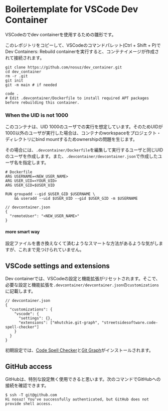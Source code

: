 # Boilertemplate for VSCode Dev Container

VSCodeのでdev containerを使用するための雛形です。

このレポジトリをコピーして、VSCodeのコマンドパレット(Ctrl + Shift + P)でDev Containers: Rebuild containerを実行すると、コンテナイメージが作成されて接続されます。

```
git clone https://github.com/nosuz/dev_container.git
cd dev_container
rm -r .git
git init
git -m main # if needed

code .
# Edit .devcontainer/Dockerfile to install required APT packages before rebuilding this container.
```

### When the UID is not 1000

このコンテナは、UID 1000のユーザでの実行を想定しています。そのためUIDが1000以外のユーザが実行した場合は、コンテナのworkspaceをプロジェクト・ディレクトリにbind mountするためownershipの問題を生じます。

その場合には、`.devcontainer/Dockerfile`を編集して実行するユーザと同じUIDのユーザを作成します。また、`.devcontainer/devcontainer.json`で作成したユーザ名を指定します。

```
# Dockerfile
ARG USERNAME=<NEW_USER_NAME>
ARG USER_UID=<YOUR_UID>
ARG USER_GID=$USER_UID

RUN groupadd --gid $USER_GID $USERNAME \
    && useradd --uid $USER_UID --gid $USER_GID -m $USERNAME

```

```
// devcontainer.json
{
  "remoteUser": "<NEW_USER_NAME>"
}
```

#### more smart way

設定ファイルを書き換えなくて済むようなスマートな方法があるような気がしますが、これまで見つけられていません。

## VSCode settings and extensions

Dev containerでは、VSCodeの設定と機能拡張がリセットされます。そこで、必要な設定と機能拡張を`.devcontainer/devcontainer.json`の`customizations`に記載します。

```
// devcontainer.json
{
  "customizations": {
    "vscode": {
      "settings": {},
      "extensions": ["mhutchie.git-graph", "streetsidesoftware.code-spell-checker"]
    }
  }
}
```

初期設定では、[Code Spell Checker](https://marketplace.visualstudio.com/items?itemName=streetsidesoftware.code-spell-checker)と[Git Graph](https://marketplace.visualstudio.com/items?itemName=mhutchie.git-graph)がインストールされます。

## GitHub access

GitHubは、特別な設定無く使用できると思います。次のコマンドでGitHubへの接続を確認できます。

```
$ ssh -T git@github.com
Hi nosuz! You've successfully authenticated, but GitHub does not provide shell access.
```
